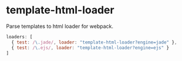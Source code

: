 template-html-loader
====================

Parse templates to html loader for webpack.

````js
loaders: [
  { test: /\.jade/, loader: "template-html-loader?engine=jade" },
  { test: /\.ejs/, loader: "template-html-loader?engine=ejs" }
]
````